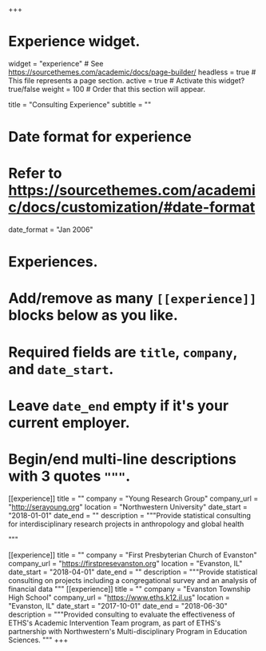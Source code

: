 +++
# Experience widget.
widget = "experience"  # See https://sourcethemes.com/academic/docs/page-builder/
headless = true  # This file represents a page section.
active = true  # Activate this widget? true/false
weight = 100  # Order that this section will appear.

title = "Consulting Experience"
subtitle = ""

# Date format for experience
#   Refer to https://sourcethemes.com/academic/docs/customization/#date-format
date_format = "Jan 2006"

# Experiences.
#   Add/remove as many `[[experience]]` blocks below as you like.
#   Required fields are `title`, `company`, and `date_start`.
#   Leave `date_end` empty if it's your current employer.
#   Begin/end multi-line descriptions with 3 quotes `"""`.
[[experience]]
  title = ""
  company = "Young Research Group"
  company_url = "http://serayoung.org"
  location = "Northwestern University"
  date_start = "2018-01-01"
  date_end = ""
  description = """Provide statistical consulting for interdisciplinary research projects 
in anthropology and global health 

"""

[[experience]]
  title = ""
  company = "First Presbyterian Church of Evanston"
  company_url = "https://firstpresevanston.org"
  location = "Evanston, IL"
  date_start = "2018-04-01"
  date_end = ""
  description = """Provide statistical consulting on projects including a congregational survey and an analysis of financial data
"""
[[experience]]
  title = ""
  company = "Evanston Township High School"
  company_url = "https://www.eths.k12.il.us"
  location = "Evanston, IL"
  date_start = "2017-10-01"
  date_end = "2018-06-30"
  description = """Provided consulting to evaluate the effectiveness of ETHS's Academic Intervention Team program, as part of ETHS's partnership with Northwestern's Multi-disciplinary Program in Education Sciences.
"""
+++
